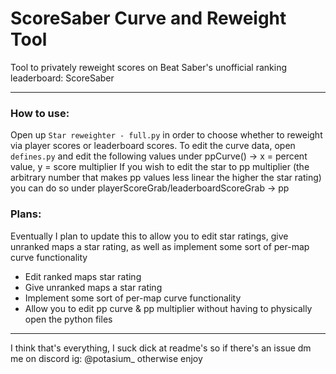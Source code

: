 # ScoreSaber Curve and Reweight Tool

Tool to privately reweight scores on Beat Saber's unofficial ranking leaderboard: ScoreSaber

---

### How to use:

Open up `Star reweighter - full.py` in order to choose whether to reweight via player scores or leaderboard scores.
To edit the curve data, open `defines.py` and edit the following values under ppCurve() -> x = percent value, y = score multiplier
If you wish to edit the star to pp multiplier (the arbitrary number that makes pp values less linear the higher the star rating) you can do so under playerScoreGrab/leaderboardScoreGrab -> pp

### Plans:

Eventually I plan to update this to allow you to edit star ratings, give unranked maps a star rating, as well as implement some sort of per-map curve functionality

- Edit ranked maps star rating
- Give unranked maps a star rating
- Implement some sort of per-map curve functionality
- Allow you to edit pp curve & pp multiplier without having to physically open the python files

---

I think that's everything, I suck dick at readme's so if there's an issue dm me on discord ig: @potasium_ otherwise enjoy